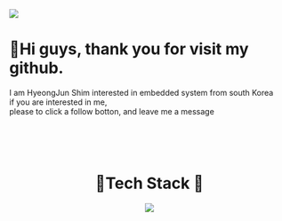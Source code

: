 <img src="https://i.ibb.co/B3G85RH/logo.png">
<h1>👋Hi guys, thank you for visit my github.</h1>
<p>
I am HyeongJun Shim interested in embedded system from south Korea</br>
if you are interested in me,</br> please to click a follow botton, and leave me a message</p>  
</br>
</br>
</br>
<h1 align="center">🔨Tech Stack 🔧</h1>
<p align="center"><img src="https://img.shields.io/badge/Android-3DDC84?style=flat-square&logo=Android&logoColor=white"></p>
